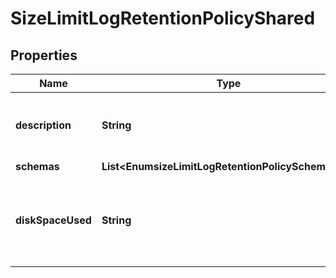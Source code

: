 

# SizeLimitLogRetentionPolicyShared


## Properties

| Name | Type | Description | Notes |
|------------ | ------------- | ------------- | -------------|
|**description** | **String** | A description for this Log Retention Policy |  [optional] |
|**schemas** | **List&lt;EnumsizeLimitLogRetentionPolicySchemaUrn&gt;** |  |  |
|**diskSpaceUsed** | **String** | Specifies the maximum total disk space used by the log files. |  |



